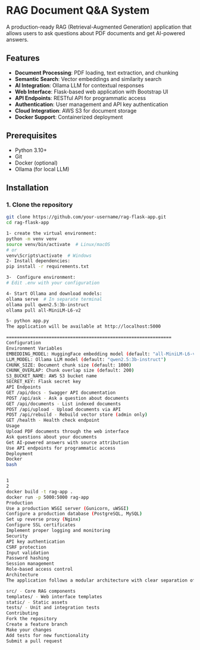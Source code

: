 # RAG Document Q&A System

A production-ready RAG (Retrieval-Augmented Generation) application that allows users to ask questions about PDF documents and get AI-powered answers.

## Features

- **Document Processing**: PDF loading, text extraction, and chunking
- **Semantic Search**: Vector embeddings and similarity search
- **AI Integration**: Ollama LLM for contextual responses
- **Web Interface**: Flask-based web application with Bootstrap UI
- **API Endpoints**: RESTful API for programmatic access
- **Authentication**: User management and API key authentication
- **Cloud Integration**: AWS S3 for document storage
- **Docker Support**: Containerized deployment

## Prerequisites

- Python 3.10+
- Git
- Docker (optional)
- Ollama (for local LLM)

## Installation

### 1. Clone the repository
```bash
git clone https://github.com/your-username/rag-flask-app.git
cd rag-flask-app

1- create the virtual environment:
python -m venv venv
source venv/bin/activate  # Linux/macOS
# or
venv\Scripts\activate  # Windows
2- Install dependencies:
pip install -r requirements.txt

3-  Configure environment:
# Edit .env with your configuration

4- Start Ollama and download models:
ollama serve  # In separate terminal
ollama pull qwen2.5:3b-instruct
ollama pull all-MiniLM-L6-v2

5- python app.py
The application will be available at http://localhost:5000

==============================================================
Configuration
Environment Variables
EMBEDDING_MODEL: HuggingFace embedding model (default: "all-MiniLM-L6-v2")
LLM_MODEL: Ollama LLM model (default: "qwen2.5:3b-instruct")
CHUNK_SIZE: Document chunk size (default: 1000)
CHUNK_OVERLAP: Chunk overlap size (default: 200)
S3_BUCKET_NAME: AWS S3 bucket name
SECRET_KEY: Flask secret key
API Endpoints
GET /api/docs - Swagger API documentation
POST /api/ask - Ask a question about documents
GET /api/documents - List indexed documents
POST /api/upload - Upload documents via API
POST /api/rebuild - Rebuild vector store (admin only)
GET /health - Health check endpoint
Usage
Upload PDF documents through the web interface
Ask questions about your documents
Get AI-powered answers with source attribution
Use API endpoints for programmatic access
Deployment
Docker
bash


1
2
docker build -t rag-app .
docker run -p 5000:5000 rag-app
Production
Use a production WSGI server (Gunicorn, uWSGI)
Configure a production database (PostgreSQL, MySQL)
Set up reverse proxy (Nginx)
Configure SSL certificates
Implement proper logging and monitoring
Security
API key authentication
CSRF protection
Input validation
Password hashing
Session management
Role-based access control
Architecture
The application follows a modular architecture with clear separation of concerns:

src/ - Core RAG components
templates/ - Web interface templates
static/ - Static assets
tests/ - Unit and integration tests
Contributing
Fork the repository
Create a feature branch
Make your changes
Add tests for new functionality
Submit a pull request
